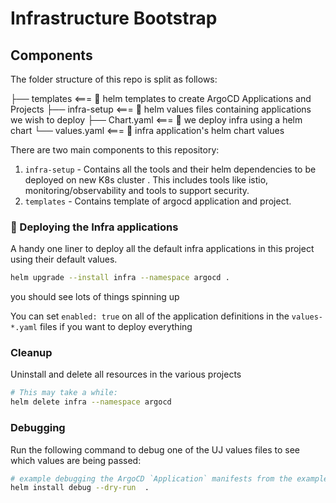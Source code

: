# Infrastructure Bootstrap


## Components

The folder structure of this repo is split as follows:

├── templates                         <===  📖 helm templates to create ArgoCD Applications and Projects
├── infra-setup                       <===  📖 helm values files containing applications we wish to deploy
├── Chart.yaml                         <===  📖 we deploy infra using a helm chart
└── values.yaml                        <===  📖 infra application's helm chart values


There are two main components to this repository:

1. `infra-setup` - Contains all the tools and their helm dependencies to be deployed on new K8s cluster . This includes tools like istio, monitoring/observability and tools to support security.
2. `templates` - Contains template of argocd application and project.


### 🤠 Deploying the Infra applications

A handy one liner to deploy all the default infra applications in this project using their default values.

```bash
helm upgrade --install infra --namespace argocd .
```

you should see lots of things spinning up


You can set `enabled: true` on all of the application definitions in the `values-*.yaml` files if you want to deploy everything


### Cleanup

Uninstall and delete all resources in the various projects
```bash
# This may take a while:
helm delete infra --namespace argocd

```

### Debugging

Run the following command to debug one of the UJ values files to see which values are being passed:

```bash
# example debugging the ArgoCD `Application` manifests from the example deployment
helm install debug --dry-run  .
```
